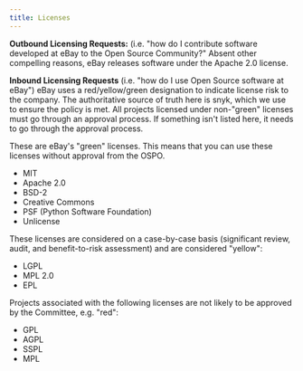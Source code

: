 ```yaml
---
title: Licenses
---
```


**Outbound Licensing Requests:** (i.e. "how do I contribute software developed at eBay to the Open Source Community?"
Absent other compelling reasons, eBay releases software under the Apache 2.0 license.

**Inbound Licensing Requests** (i.e. "how do I use Open Source software at eBay")
eBay uses a red/yellow/green designation to indicate license risk to the company. The authoritative source of truth here is snyk, which we use to ensure the policy is met. All projects licensed under non-"green" licenses must go through an approval process. If something isn't listed here, it needs to go through the approval process.

These are eBay's "green" licenses. This means that you can use these licenses without approval from the OSPO.
- MIT
- Apache 2.0
- BSD-2
- Creative Commons
- PSF (Python Software Foundation)
- Unlicense

These licenses are considered on a case-by-case basis (significant review, audit, and benefit-to-risk assessment) and are considered "yellow":
- LGPL
- MPL 2.0
- EPL

Projects associated with the following licenses are not likely to be approved by the Committee, e.g. "red":
- GPL
- AGPL
- SSPL
- MPL
